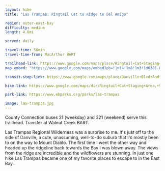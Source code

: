 ```yaml
---
layout: hike
title: "Las Trampas: Ringtail Cat to Ridge to Del Amigo"

region: outer-east-bay
difficulty: medium
length: 4.6mi

served: daily

travel-time: 56min
travel-time-from: MacArthur BART

trailhead-link: https://www.google.com/maps/place/Ringtail+Cat+Staging+Area/@37.8385082,-122.0371783,16z/data=!4m6!3m5!1s0x808f8b0c747dcacf:0x35317ef68b6c42f7!8m2!3d37.8368145!4d-122.0323545!16s%2Fg%2F11b6gqx1z9!5m1!1e4
map-embed: "https://www.google.com/maps/embed?pb=!1m14!1m8!1m3!1d6301.861399544548!2d-122.0371783!3d37.8385082!3m2!1i1024!2i768!4f13.1!3m3!1m2!1s0x808f8b0c747dcacf%3A0x35317ef68b6c42f7!2sRingtail%20Cat%20Staging%20Area!5e0!3m2!1sen!2sus!4v1687410280660!5m2!1sen!2sus"

transit-stop-link: https://www.google.com/maps/place/Danville+Blvd+And+Hemme+Ave/@37.8413251,-122.0260873,19z/data=!4m6!3m5!1s0x808f8b11bdb057a5:0x540de42aaabce262!8m2!3d37.841345!4d-122.025019!16s%2Fg%2F11h523xt7d!5m1!1e4

hike-link: https://www.google.com/maps/dir/Ringtail+Cat+Staging+Area,+560+Hemme+Ave,+Alamo,+CA+94507/Las+Trampas+Ridge+Trail,+California/Las+Trampas+-+Del+Amigo+Trail+Entrance/@37.8255865,-122.041451,15z/data=!4m20!4m19!1m5!1m1!1s0x808f8b0c747dcacf:0x35317ef68b6c42f7!2m2!1d-122.0323545!2d37.8368145!1m5!1m1!1s0x808f8bb9b706bd7f:0x1d7941366248fa97!2m2!1d-122.0516494!2d37.8251128!1m5!1m1!1s0x808f8b6109523001:0x5676972dbecb168f!2m2!1d-122.0195996!2d37.8205437!3e2!5m1!1e4

park-link: https://www.ebparks.org/parks/las-trampas

image: las-trampas.jpg
---
```


County Connection buses 21 (weekday) and 321 (weekend) serve this trailhead. Transfer at Walnut Creek BART.

Las Trampas Regional Wilderness was a surprise to me. It's just off to the side of Danville, a cute, unassuming, well-to-do suburb that I'd mostly been to on the way to Mount Diablo. The first time I went the other way and headed up the ridgeline back towards the Bay I was blown away. The views from the ridge are incredible and the wildflowers are stunning. In just one hike Las Trampas became one of my favorite places to escape to in the East Bay.